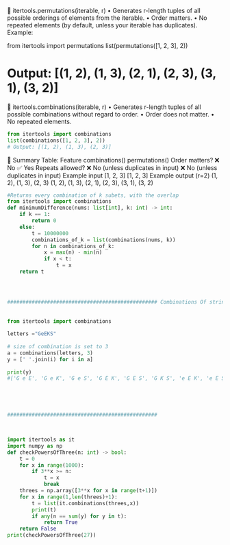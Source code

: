 
🔹 itertools.permutations(iterable, r)
	• Generates r-length tuples of all possible orderings of elements from the iterable.
	• Order matters.
	• No repeated elements (by default, unless your iterable has duplicates).
Example:

from itertools import permutations
list(permutations([1, 2, 3], 2))
# Output: [(1, 2), (1, 3), (2, 1), (2, 3), (3, 1), (3, 2)]


🔹 itertools.combinations(iterable, r)
	• Generates r-length tuples of all possible combinations without regard to order.
	• Order does not matter.
	• No repeated elements.

```python
from itertools import combinations
list(combinations([1, 2, 3], 2))
# Output: [(1, 2), (1, 3), (2, 3)]
```

🧮 Summary Table:
Feature	combinations()	permutations()
Order matters?	❌ No	✅ Yes
Repeats allowed?	❌ No (unless duplicates in input)	❌ No (unless duplicates in input)
Example input	[1, 2, 3]	[1, 2, 3]
Example output (r=2)	(1, 2), (1, 3), (2, 3)	(1, 2), (1, 3), (2, 1), (2, 3), (3, 1), (3, 2)



```python
#Returns every combination of k subets, with the overlap
from itertools import combinations
def minimumDifference(nums: list[int], k: int) -> int:
    if k == 1:
        return 0
    else:
        t = 10000000
        combinations_of_k = list(combinations(nums, k))
        for n in combinations_of_k:
            x = max(n) - min(n)
            if x < t:
                t = x
    return t




################################################# Combinations Of string "GeEKS" OF SIZE 3.
 
 
from itertools import combinations
 
letters ="GeEKS"
 
# size of combination is set to 3
a = combinations(letters, 3) 
y = [' '.join(i) for i in a]
 
print(y)
#['G e E', 'G e K', 'G e S', 'G E K', 'G E S', 'G K S', 'e E K', 'e E S', 'e K S', 'E K S']





################################################# 
 


import itertools as it
import numpy as np
def checkPowersOfThree(n: int) -> bool:
    t = 0
    for x in range(1000):
        if 3**x >= n:
            t = x
            break
    threes = np.array([3**x for x in range(t+1)])
    for x in range(1,len(threes)+1):
        t = list(it.combinations(threes,x))
        print(t)
        if any(n == sum(y) for y in t):
            return True
    return False
print(checkPowersOfThree(27))
```


